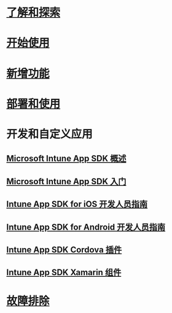 # [了解和探索](/intune/understand-explore/introduction-to-microsoft-intune)
# [开始使用](/intune/get-started/get-started)
# [新增功能](/intune/whats-new/whats-new-in-microsoft-intune)
# [部署和使用](/intune/deploy-use/overview-of-device-and-app-lifecycles-in-microsoft-intune)
# 开发和自定义应用
## [Microsoft Intune App SDK 概述](intune-app-sdk.md)
## [Microsoft Intune App SDK 入门](intune-app-sdk-get-started.md)
## [Intune App SDK for iOS 开发人员指南](intune-app-sdk-ios.md)
## [Intune App SDK for Android 开发人员指南](intune-app-sdk-android.md)
## [Intune App SDK Cordova 插件](intune-app-sdk-cordova.md)
## [Intune App SDK Xamarin 组件](intune-app-sdk-xamarin.md)
# [故障排除](/intune/troubleshoot/how-to-get-support-for-microsoft-intune)


<!--HONumber=Nov16_HO5-->


